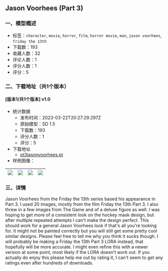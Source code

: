 ## Jason Voorhees (Part 3)
### 一、模型概述

- 标签：`character`, `movie`, `horror`, `film`, `horror movie`, `man`, `jason voorhees`, `friday the 13th`
- 下载数：193
- 收藏人数：32
- 评论人数：1
- 评分人数：1
- 评分：5

### 二、下载地址（共1个版本）

#### [版本1/共1个版本] v1.0

- 统计数据
  - 发布时间：2023-03-22T20:27:29.297Z
  - 原始模型：SD 1.5
  - 下载数：193
  - 评分人数：1
  - 评分：5
- 下载地址
  - [pt3jasonvoorhees.pt](https://civitai.com/api/download/models/27061)
- 样例图像：

| <img src="https://image.civitai.com/xG1nkqKTMzGDvpLrqFT7WA/38efeea5-a562-47cc-1f0f-c8ceb80e4e00/width=450/298190.jpeg" /> | <img src="https://image.civitai.com/xG1nkqKTMzGDvpLrqFT7WA/9745969b-9219-4929-082f-690c8a5fcc00/width=450/298209.jpeg" /> | <img src="https://image.civitai.com/xG1nkqKTMzGDvpLrqFT7WA/174d7bce-dbc3-4304-720e-c7ffb9139a00/width=450/298208.jpeg" /> | <img src="https://image.civitai.com/xG1nkqKTMzGDvpLrqFT7WA/65d23263-20d5-48b3-28e6-fc440800fe00/width=450/298207.jpeg" /> |
| ---- | ---- | ---- | ---- |


### 三、详情
<p>Jason Voorhees from the Friday the 13th series based his appearance in Part 3. I used 20 images, mostly from the film Friday the 13th Part 3. I also threw in a few images from The Game and of a deluxe figure as well. I was hoping to get more of a consistent look on the hockey mask design, but after multiple repeated attempts I can't make the design perfect. This should work for a general Jason Voorhees look if that's all you're looking for. It might not be painted correctly but you will still get some pretty cool similar designs. Please feel free to tell me why you think it sucks though. I will probably be making a Friday the 13th Part 3 LORA instead, that hopefully will be more accurate. I might even refine this with a newer version at some point, most likely if the LORA doesn't work out. If you actually do enjoy this please help me out by rating it, I can't seem to get any ratings even after hundreds of downloads.</p>